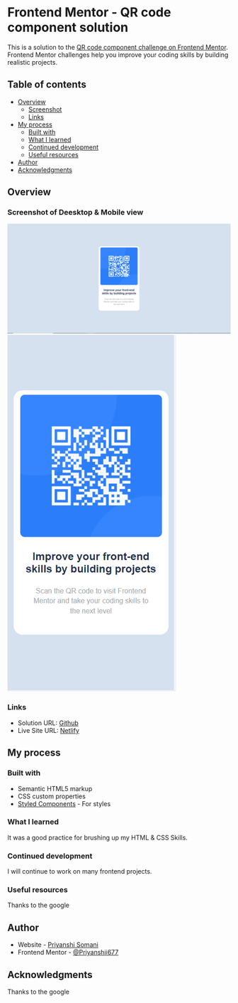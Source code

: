 # Frontend Mentor - QR code component solution

This is a solution to the [QR code component challenge on Frontend Mentor](https://www.frontendmentor.io/challenges/qr-code-component-iux_sIO_H). Frontend Mentor challenges help you improve your coding skills by building realistic projects. 

## Table of contents

- [Overview](#overview)
  - [Screenshot](#screenshot)
  - [Links](#links)
- [My process](#my-process)
  - [Built with](#built-with)
  - [What I learned](#what-i-learned)
  - [Continued development](#continued-development)
  - [Useful resources](#useful-resources)
- [Author](#author)
- [Acknowledgments](#acknowledgments)

## Overview

### Screenshot of Deesktop & Mobile view

![Desktop](./screenshot/desktop.PNG)
![Mobile](./screenshot/mobile.PNG)
### Links

- Solution URL: [Github](https://github.com/Priyanshi233/QR-Code-Component/tree/master)
- Live Site URL: [Netlify](https://superb-brioche-4d79f0.netlify.app/)

## My process

### Built with

- Semantic HTML5 markup
- CSS custom properties
- [Styled Components](https://styled-components.com/) - For styles

### What I learned

It was a good practice for brushing up my HTML & CSS Skills.
### Continued development

I will continue to work on many frontend projects.
### Useful resources

Thanks to the google

## Author
- Website - [Priyanshi Somani](https://github.com/Priyanshi233)
- Frontend Mentor - [@Priyanshii677](https://www.frontendmentor.io/profile/Priyanshii677)
## Acknowledgments

Thanks to the google